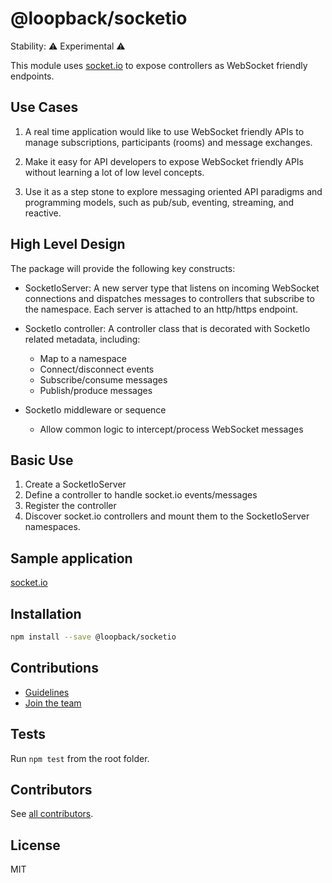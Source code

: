 # @loopback/socketio

Stability: :warning: Experimental :warning:

This module uses [socket.io](http://socket.io) to expose controllers as
WebSocket friendly endpoints.

## Use Cases

1. A real time application would like to use WebSocket friendly APIs to manage
   subscriptions, participants (rooms) and message exchanges.

2. Make it easy for API developers to expose WebSocket friendly APIs without
   learning a lot of low level concepts.

3. Use it as a step stone to explore messaging oriented API paradigms and
   programming models, such as pub/sub, eventing, streaming, and reactive.

## High Level Design

The package will provide the following key constructs:

- SocketIoServer: A new server type that listens on incoming WebSocket
  connections and dispatches messages to controllers that subscribe to the
  namespace. Each server is attached to an http/https endpoint.

- SocketIo controller: A controller class that is decorated with SocketIo
  related metadata, including:
  - Map to a namespace
  - Connect/disconnect events
  - Subscribe/consume messages
  - Publish/produce messages

- SocketIo middleware or sequence
  - Allow common logic to intercept/process WebSocket messages

## Basic Use

1. Create a SocketIoServer
2. Define a controller to handle socket.io events/messages
3. Register the controller
4. Discover socket.io controllers and mount them to the SocketIoServer
   namespaces.

## Sample application

[socket.io](https://github.com/loopbackio/loopback-next/tree/master/examples/socketio)

## Installation

```sh
npm install --save @loopback/socketio
```

## Contributions

- [Guidelines](https://github.com/loopbackio/loopback-next/blob/master/docs/CONTRIBUTING.md)
- [Join the team](https://github.com/loopbackio/loopback-next/issues/110)

## Tests

Run `npm test` from the root folder.

## Contributors

See
[all contributors](https://github.com/loopbackio/loopback-next/graphs/contributors).

## License

MIT
